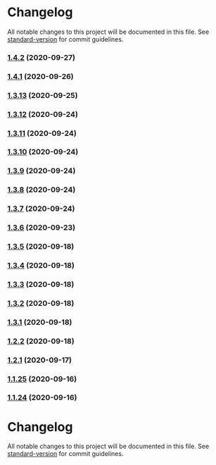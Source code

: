 # Changelog

All notable changes to this project will be documented in this file. See [standard-version](https://github.com/conventional-changelog/standard-version) for commit guidelines.

### [1.4.2](https://github.com/sergey-demidov/nuxt-i18n-easy/compare/v1.4.1...v1.4.2) (2020-09-27)

### [1.4.1](https://github.com/sergey-demidov/nuxt-i18n-easy/compare/v1.3.13...v1.4.1) (2020-09-26)

### [1.3.13](https://github.com/sergey-demidov/nuxt-i18n-easy/compare/v1.3.12...v1.3.13) (2020-09-25)

### [1.3.12](https://github.com/sergey-demidov/nuxt-i18n-easy/compare/v1.3.11...v1.3.12) (2020-09-24)

### [1.3.11](https://github.com/sergey-demidov/nuxt-i18n-easy/compare/v1.3.10...v1.3.11) (2020-09-24)

### [1.3.10](https://github.com/sergey-demidov/nuxt-i18n-easy/compare/v1.3.9...v1.3.10) (2020-09-24)

### [1.3.9](https://github.com/sergey-demidov/nuxt-i18n-easy/compare/v1.3.8...v1.3.9) (2020-09-24)

### [1.3.8](https://github.com/sergey-demidov/nuxt-i18n-easy/compare/v1.3.7...v1.3.8) (2020-09-24)

### [1.3.7](https://github.com/sergey-demidov/nuxt-i18n-easy/compare/v1.3.6...v1.3.7) (2020-09-24)

### [1.3.6](https://github.com/sergey-demidov/nuxt-i18n-easy/compare/v1.3.5...v1.3.6) (2020-09-23)

### [1.3.5](https://github.com/sergey-demidov/nuxt-i18n-easy/compare/v1.3.4...v1.3.5) (2020-09-18)

### [1.3.4](https://github.com/sergey-demidov/nuxt-i18n-easy/compare/v1.3.3...v1.3.4) (2020-09-18)

### [1.3.3](https://github.com/sergey-demidov/nuxt-i18n-easy/compare/v1.3.2...v1.3.3) (2020-09-18)

### [1.3.2](https://github.com/sergey-demidov/nuxt-i18n-easy/compare/v1.3.1...v1.3.2) (2020-09-18)

### [1.3.1](https://github.com/sergey-demidov/nuxt-i18n-easy/compare/v1.2.2...v1.3.1) (2020-09-18)

### [1.2.2](https://github.com/sergey-demidov/nuxt-i18n-easy/compare/v1.2.1...v1.2.2) (2020-09-18)

### [1.2.1](https://github.com/sergey-demidov/nuxt-i18n-easy/compare/v1.1.25...v1.2.1) (2020-09-17)

### [1.1.25](https://github.com/sergey-demidov/nuxt-i18n-easy/compare/v1.1.24...v1.1.25) (2020-09-16)

### [1.1.24](https://github.com/sergey-demidov/nuxt-i18n-easy/compare/v1.1.23...v1.1.24) (2020-09-16)

# Changelog

All notable changes to this project will be documented in this file. See [standard-version](https://github.com/conventional-changelog/standard-version) for commit guidelines.
